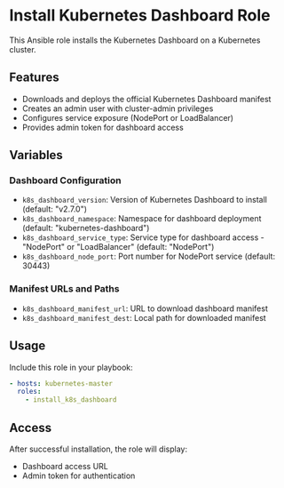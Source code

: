 # Install Kubernetes Dashboard Role

This Ansible role installs the Kubernetes Dashboard on a Kubernetes cluster.

## Features

- Downloads and deploys the official Kubernetes Dashboard manifest
- Creates an admin user with cluster-admin privileges
- Configures service exposure (NodePort or LoadBalancer)
- Provides admin token for dashboard access

## Variables

### Dashboard Configuration
- `k8s_dashboard_version`: Version of Kubernetes Dashboard to install (default: "v2.7.0")
- `k8s_dashboard_namespace`: Namespace for dashboard deployment (default: "kubernetes-dashboard")
- `k8s_dashboard_service_type`: Service type for dashboard access - "NodePort" or "LoadBalancer" (default: "NodePort")
- `k8s_dashboard_node_port`: Port number for NodePort service (default: 30443)

### Manifest URLs and Paths
- `k8s_dashboard_manifest_url`: URL to download dashboard manifest
- `k8s_dashboard_manifest_dest`: Local path for downloaded manifest

## Usage

Include this role in your playbook:

```yaml
- hosts: kubernetes-master
  roles:
    - install_k8s_dashboard
```

## Access

After successful installation, the role will display:
- Dashboard access URL
- Admin token for authentication